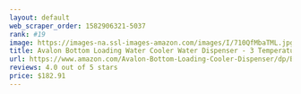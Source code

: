 ```yaml
---
layout: default 
﻿web_scraper_order: 1582906321-5037
rank: #19
image: https://images-na.ssl-images-amazon.com/images/I/710QfMbaTML.jpg
title: Avalon Bottom Loading Water Cooler Water Dispenser - 3 Temperature Settings - Hot, Cold
url: https://www.amazon.com/Avalon-Bottom-Loading-Cooler-Dispenser/dp/B01AKTFK6Y/ref=zg_mw_appliances_19?_encoding=UTF8&psc=1&refRID=M7PB36KB41DN6B2Q64BK
reviews: 4.0 out of 5 stars
price: $182.91 
---
```

